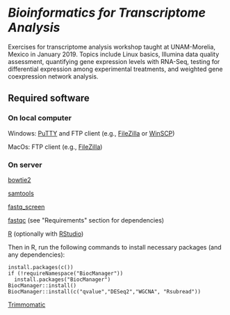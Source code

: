 # *Bioinformatics for Transcriptome Analysis*
Exercises for transcriptome analysis workshop taught at UNAM-Morelia, Mexico in January 2019. Topics include Linux basics, Illumina data quality assessment, quantifying gene expression levels with RNA-Seq, testing for differential expression among experimental treatments, and weighted gene coexpression network analysis. 

## Required software

### On local computer

Windows: [PuTTY](https://www.chiark.greenend.org.uk/~sgtatham/putty/latest.html) and FTP client (e.g., [FileZilla](https://filezilla-project.org/) or [WinSCP](https://winscp.net/eng/download.php))

MacOs: FTP client (e.g., [FileZilla](https://filezilla-project.org/))

### On server

[bowtie2](http://bowtie-bio.sourceforge.net/bowtie2/index.shtml)

[samtools](http://www.htslib.org/) 

[fastq_screen](https://www.bioinformatics.babraham.ac.uk/projects/fastq_screen/)

[fastqc](https://www.bioinformatics.babraham.ac.uk/projects/fastqc/)  (see "Requirements" section for dependencies)

[R]( https://www.r-project.org/) (optionally with [RStudio](https://www.rstudio.com/))

Then in R, run the following commands to install necessary packages (and any dependencies):
	
	install.packages(c())
	if (!requireNamespace("BiocManager"))
	  install.packages("BiocManager")
	BiocManager::install()
	BiocManager::install(c("qvalue","DESeq2","WGCNA", "Rsubread"))

[Trimmomatic](http://www.usadellab.org/cms/?page=trimmomatic)
